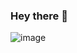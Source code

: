 ### Hey there 👋

![image](https://github.com/rohitbrk/rohitbrk/assets/89332475/2b59d565-8049-4faa-a21c-8e3c1768e186)


<!--
**rohitbrk/rohitbrk** is a ✨ _special_ ✨ repository because its `README.md` (this file) appears on your GitHub profile.

Here are some ideas to get you started:

- 🔭 I’m currently working on ...
- 🌱 I’m currently learning ...
- 👯 I’m looking to collaborate on ...
- 🤔 I’m looking for help with ...
- 💬 Ask me about ...
- 📫 How to reach me: ...
- 😄 Pronouns: ...
- ⚡ Fun fact: ...
-->
